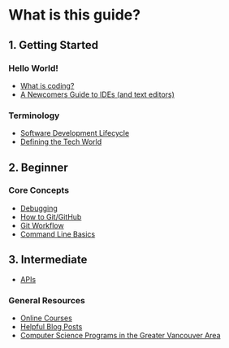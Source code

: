 # What is this guide?

## 1. Getting Started

### Hello World!

* [What is coding?](1-getting-started/what-is-coding.md)
* [A Newcomers Guide to IDEs (and text editors)](1-getting-started/ides-and-text-editors.md)
<!--
### Gettings hands on
* [Building a website](1-getting-started/building-a-website.md)
-->
### Terminology
* [Software Development Lifecycle](1-getting-started/software-development-lifecycle.md)
* [Defining the Tech World](1-getting-started/defining-the-tech-world.md)

## 2. Beginner

### Core Concepts

* [Debugging](2-beginner/debugging.md)
* [How to Git/GitHub](2-beginner/how-to-git-github.md)
* [Git Workflow](2-beginner/git-workflow.md)
* [Command Line Basics](2-beginner/command-line-basics.md)

## 3. Intermediate

* [APIs](3-intermediate/apis.md)

### General Resources
* [Online Courses](2-beginner/online-courses.md)
* [Helpful Blog Posts](2-beginner/helpful-blogposts.md)
* [Computer Science Programs in the Greater Vancouver Area](2-beginner/computer-science-programs.md)